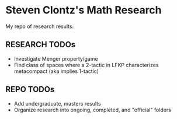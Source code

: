 # Steven Clontz's Math Research

My repo of research results.

## RESEARCH TODOs

* Investigate Menger property/game
* Find class of spaces where a 2-tactic in LFKP characterizes metacompact (aka implies 1-tactic)

## REPO TODOs

* Add undergraduate, masters results
* Organize research into ongoing, completed, and "official" folders